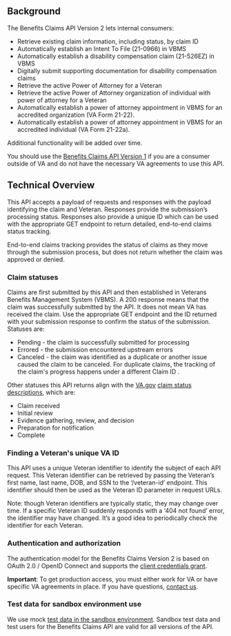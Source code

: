 ## Background

The Benefits Claims API Version 2 lets internal consumers: 

-   Retrieve existing claim information, including status, by claim ID
-   Automatically establish an Intent To File (21-0966) in VBMS
-   Automatically establish a disability compensation claim (21-526EZ) in VBMS
-   Digitally submit supporting documentation for disability compensation claims
-   Retrieve the active Power of Attorney for a Veteran
-   Retrieve the active Power of Attorney organization of individual with power of attorney for a Veteran
-   Automatically establish a power of attorney appointment in VBMS for an accredited organization (VA Form 21-22).
-   Automatically establish a power of attorney appointment in VBMS for an accredited individual (VA Form 21-22a).

Additional functionality will be added over time.

You should use the [Benefits Claims API Version 1](https://developer.va.gov/explore/benefits/docs/claims?version=current) if you are a consumer outside of VA and do not have the necessary VA agreements to use this API.
    
## Technical Overview

This API accepts a payload of requests and responses with the payload identifying the claim and Veteran. Responses provide the submission’s processing status. Responses also provide a unique ID which can be used with the appropriate GET endpoint to return detailed, end-to-end claims status tracking. 

End-to-end claims tracking provides the status of claims as they move through the submission process, but does not return whether the claim was approved or denied. 

### Claim statuses

Claims are first submitted by this API and then established in Veterans Benefits Management System (VBMS). A 200 response means that the claim was successfully submitted by the API. It does not mean VA has received the claim. Use the appropriate GET endpoint and the ID returned with your submission response to confirm the status of the submission. Statuses are:

-   Pending - the claim is successfully submitted for processing
-   Errored -  the submission encountered upstream errors
-   Canceled -  the claim was identified as a duplicate or another issue caused the claim to be canceled. For duplicate claims,  the tracking of the claim's progress happens under a different Claim ID . 

Other statuses this API returns align with the [VA.gov](http://va.gov/) [claim status descriptions](https://www.va.gov/resources/what-your-claim-status-means/), which are:

-   Claim received
-   Initial review
-   Evidence gathering, review, and decision
-   Preparation for notification
-   Complete

### Finding a Veteran's unique VA ID

This API uses a unique Veteran identifier to identify the subject of each API request. This Veteran identifier can be retrieved by passing the Veteran’s first name, last name, DOB, and SSN to the ‘/veteran-id’ endpoint. This identifier should then be used as the Veteran ID parameter in request URLs.

Note: though Veteran identifiers are typically static, they may change over time. If a specific Veteran ID suddenly responds with a ‘404 not found’ error, the identifier may have changed. It’s a good idea to periodically check the identifier for each Veteran.

### Authentication and authorization

The authentication model for the Benefits Claims Version 2 is based on OAuth 2.0 / OpenID Connect and supports the [client credentials grant](https://developer.va.gov/explore/authorization/docs/client-credentials?api=claims).

**Important**: To get production access, you must either work for VA or have specific VA agreements in place. If you have questions, [contact us](https://developer.va.gov/support/contact-us).

### Test data for sandbox environment use

We use mock [test data in the sandbox environment](https://github.com/department-of-veterans-affairs/vets-api-clients/blob/master/test_accounts.md). Sandbox test data and test users for the Benefits Claims API are valid for all versions of the API.
